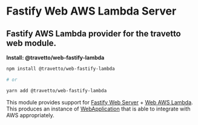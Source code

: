 <!-- This file was generated by @travetto/doc and should not be modified directly -->
<!-- Please modify https://github.com/travetto/travetto/tree/main/module/web-fastify-lambda/DOC.tsx and execute "npx trv doc" to rebuild -->
# Fastify Web AWS Lambda Server

## Fastify AWS Lambda provider for the travetto web module.

**Install: @travetto/web-fastify-lambda**
```bash
npm install @travetto/web-fastify-lambda

# or

yarn add @travetto/web-fastify-lambda
```

This module provides support for [Fastify Web Server](https://github.com/travetto/travetto/tree/main/module/web-fastify#readme "Fastify provider for the travetto web module.") + [Web AWS Lambda](https://github.com/travetto/travetto/tree/main/module/web-aws-lambda#readme "Web APIs entry point support for AWS Lambdas.").  This produces an instance of [WebApplication](https://github.com/travetto/travetto/tree/main/module/web/src/application/app.ts#L19) that is able to integrate with AWS appropriately.

